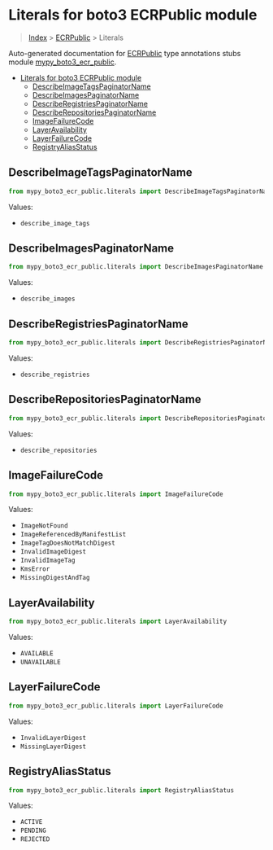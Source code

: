 # Literals for boto3 ECRPublic module

> [Index](../index.md) > [ECRPublic](./index.md) > Literals

Auto-generated documentation for [ECRPublic](https://boto3.amazonaws.com/v1/documentation/api/latest/reference/services/ecr-public.html#ECRPublic)
type annotations stubs module [mypy_boto3_ecr_public](https://pypi.org/project/mypy-boto3-ecr-public/).

- [Literals for boto3 ECRPublic module](#literals-for-boto3-ecrpublic-module)
  - [DescribeImageTagsPaginatorName](#describeimagetagspaginatorname)
  - [DescribeImagesPaginatorName](#describeimagespaginatorname)
  - [DescribeRegistriesPaginatorName](#describeregistriespaginatorname)
  - [DescribeRepositoriesPaginatorName](#describerepositoriespaginatorname)
  - [ImageFailureCode](#imagefailurecode)
  - [LayerAvailability](#layeravailability)
  - [LayerFailureCode](#layerfailurecode)
  - [RegistryAliasStatus](#registryaliasstatus)

## DescribeImageTagsPaginatorName

```python
from mypy_boto3_ecr_public.literals import DescribeImageTagsPaginatorName
```

Values:

- `describe_image_tags`

## DescribeImagesPaginatorName

```python
from mypy_boto3_ecr_public.literals import DescribeImagesPaginatorName
```

Values:

- `describe_images`

## DescribeRegistriesPaginatorName

```python
from mypy_boto3_ecr_public.literals import DescribeRegistriesPaginatorName
```

Values:

- `describe_registries`

## DescribeRepositoriesPaginatorName

```python
from mypy_boto3_ecr_public.literals import DescribeRepositoriesPaginatorName
```

Values:

- `describe_repositories`

## ImageFailureCode

```python
from mypy_boto3_ecr_public.literals import ImageFailureCode
```

Values:

- `ImageNotFound`
- `ImageReferencedByManifestList`
- `ImageTagDoesNotMatchDigest`
- `InvalidImageDigest`
- `InvalidImageTag`
- `KmsError`
- `MissingDigestAndTag`

## LayerAvailability

```python
from mypy_boto3_ecr_public.literals import LayerAvailability
```

Values:

- `AVAILABLE`
- `UNAVAILABLE`

## LayerFailureCode

```python
from mypy_boto3_ecr_public.literals import LayerFailureCode
```

Values:

- `InvalidLayerDigest`
- `MissingLayerDigest`

## RegistryAliasStatus

```python
from mypy_boto3_ecr_public.literals import RegistryAliasStatus
```

Values:

- `ACTIVE`
- `PENDING`
- `REJECTED`
